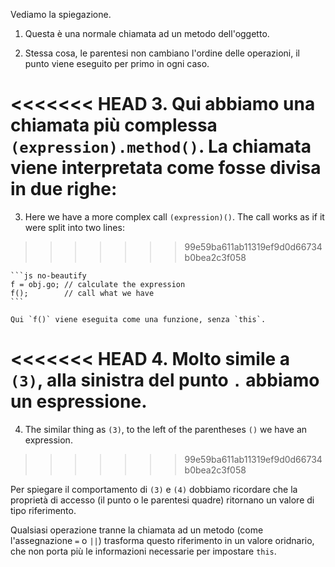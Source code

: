 
Vediamo la spiegazione.

1. Questa è una normale chiamata ad un metodo dell'oggetto.

2. Stessa cosa, le parentesi non cambiano l'ordine delle operazioni, il punto viene eseguito per primo in ogni caso.

<<<<<<< HEAD
3. Qui abbiamo una chiamata più complessa `(expression).method()`. La chiamata viene interpretata come fosse divisa in due righe:
=======
3. Here we have a more complex call `(expression)()`. The call works as if it were split into two lines:
>>>>>>> 99e59ba611ab11319ef9d0d66734b0bea2c3f058

    ```js no-beautify
    f = obj.go; // calculate the expression
    f();        // call what we have
    ```

    Qui `f()` viene eseguita come una funzione, senza `this`.

<<<<<<< HEAD
4. Molto simile a `(3)`, alla sinistra del punto `.` abbiamo un espressione.
=======
4. The similar thing as `(3)`, to the left of the parentheses `()` we have an expression.
>>>>>>> 99e59ba611ab11319ef9d0d66734b0bea2c3f058

Per spiegare il comportamento di `(3)` e `(4)` dobbiamo ricordare che la proprietà di accesso (il punto o le parentesi quadre) ritornano un valore di tipo riferimento.  

Qualsiasi operazione tranne la chiamata ad un metodo (come l'assegnazione `=` o `||`) trasforma questo riferimento in un valore oridnario, che non porta più le informazioni necessarie per impostare `this`.


